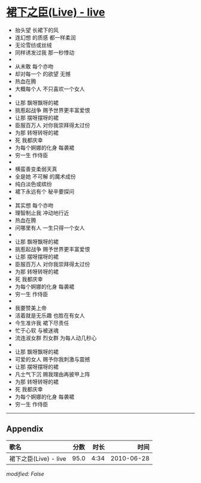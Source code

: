 # [裙下之臣(Live) - live](https://music.163.com/song?id=64492)

* 抬头望 长裙下的风
* 连幻想 的质感 都一样柔润
* 无论雪纺或丝绒
* 同样诱发过我 那一秒悸动
* 
* 从未敢 每个亦吻
* 却对每一个 的欲望 无憾
* 热血在腾
* 大概每个人 不只喜欢一个女人
* 
* 让那 飘呀飘呀的裙
* 挑惹起战争 赐予世界更丰富爱恨
* 让那 摆呀摆呀的裙
* 臣服百万人 对你我崇拜得太过份
* 为那 转呀转呀的裙
* 死 我都庆幸
* 为每个婀娜的化身 每袭裙
* 穷一生 作侍臣
* 
* 横蛮善变柔弱天真
* 全是她 不可解 的魔术成份
* 纯白淡色或缤纷
* 裙下永远有个 秘辛要探问
* 
* 其实想 每个亦吻
* 理智制止我 冲动地行近
* 热血在腾
* 问哪里有人 一生只得一个女人
* 
* 让那 飘呀飘呀的裙
* 挑惹起战争 赐予世界更丰富爱恨
* 让那 摆呀摆呀的裙
* 臣服百万人 对你我崇拜得太过份
* 为那 转呀转呀的裙
* 死 我都庆幸
* 为每个婀娜的化身 每袭裙
* 穷一生 作侍臣
* 
* 我要赞美上帝
* 活着就是无乐趣 也胜在有女人
* 今生准许我 裙下尽责任
* 忙于心软 与被迷魂
* 流连淑女群 烈女群 为每人动几秒心
* 
* 让那 飘呀飘呀的裙
* 可爱的女人 赐予你我刺激与震撼
* 让那 摆呀摆呀的裙
* 凡士气下沉 赐我理由再披甲上阵
* 为那 转呀转呀的裙
* 死 我都庆幸
* 为每个婀娜的化身 每袭裙
* 穷一生 作侍臣


---

## Appendix

|歌名|分数|时长|时间|
|:---|:---:|---:|---:|
|裙下之臣(Live) - live|95.0|4:34|2010-06-28

*modified: False*
